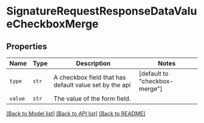 # SignatureRequestResponseDataValueCheckboxMerge



## Properties

| Name | Type | Description | Notes |
| ---- | ---- | ----------- | ----- |
| `type` | ```str``` |  A checkbox field that has default value set by the api  |  [default to "checkbox-merge"] |
| `value` | ```str``` |  The value of the form field.  |  |


[[Back to Model list]](../README.md#documentation-for-models) [[Back to API list]](../README.md#documentation-for-api-endpoints) [[Back to README]](../README.md)


